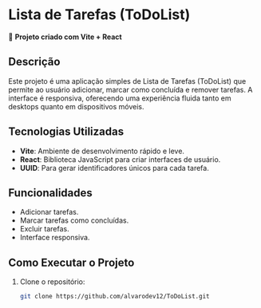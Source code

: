 # Lista de Tarefas (ToDoList)

🚀 **Projeto criado com Vite + React**

## Descrição

Este projeto é uma aplicação simples de Lista de Tarefas (ToDoList) que permite ao usuário adicionar, marcar como concluída e remover tarefas. A interface é responsiva, oferecendo uma experiência fluida tanto em desktops quanto em dispositivos móveis.

## Tecnologias Utilizadas

- **Vite**: Ambiente de desenvolvimento rápido e leve.
- **React**: Biblioteca JavaScript para criar interfaces de usuário.
- **UUID**: Para gerar identificadores únicos para cada tarefa.

## Funcionalidades

- Adicionar tarefas.
- Marcar tarefas como concluídas.
- Excluir tarefas.
- Interface responsiva.

## Como Executar o Projeto

1. Clone o repositório:
   ```bash
   git clone https://github.com/alvarodev12/ToDoList.git

